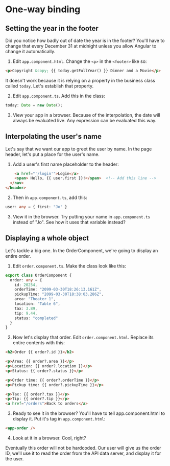 
# One-way binding
<!-- Time: 15min -->

## Setting the year in the footer
Did you notice how badly out of date the year is in the footer? You'll have to change that every December 31 at midnight unless you allow Angular to change it automatically.

1. Edit `app.component.html`. Change the `<p>` in the `<footer>` like so:
```html
<p>Copyright &copy; {{ today.getFullYear() }} Dinner and a Movie</p>
```

It doesn't work because it is relying on a property in the business class called `today`. Let's establish that property. 

2. Edit `app.component.ts`. Add this in the class:
```typescript
today: Date = new Date();
```

3. View your app in a browser. Because of the interpolation, the date will always be evaluated live. Any expression can be evaluated this way.

## Interpolating the user's name

Let's say that we want our app to greet the user by name. In the page header, let's put a place for the user's name. 

1. Add a user's first name placeholder to the header: 
```html
    <a href="'/login'">Login</a>
    <span> Hello, {{ user.first }}!</span>  <!-- Add this line -->
  </nav>
</header>
```

2. Then in `app.component.ts`, add this:
```typescript
user: any = { first: "Jo" }
```

3. View it in the browser. Try putting your name in `app.component.ts` instead of "Jo". See how it uses that variable instead?

## Displaying a whole object
Let's tackle a big one. In the OrderComponent, we're going to display an entire order. 

1. Edit `order.component.ts`. Make the class look like this:
```typescript
export class OrderComponent {
  order: any = {
    id: 20254,
    orderTime: "2099-03-30T18:26:13.161Z",
    pickupTime: "2099-03-30T18:38:03.286Z",
    area: "Theater 1",
    location: "Table 6",
    tax: 3.89,
    tip: 9.44,
    status: "completed"
  }
}
```

2. Now let's display that order. Edit `order.component.html`. Replace its entire contents with this:
```html
<h2>Order {{ order?.id }}</h2>

<p>Area: {{ order?.area }}</p>
<p>Location: {{ order?.location }}</p>
<p>Status: {{ order?.status }}</p>

<p>Order time: {{ order?.orderTime }}</p>
<p>Pickup time: {{ order?.pickupTime }}</p>

<p>Tax: {{ order?.tax }}</p>
<p>Tip: {{ order?.tip }}</p>
<a href="/orders">Back to orders</a>
```

3. Ready to see it in the browser? You'll have to tell app.component.html to display it. Put it's tag in `app.component.html`:
```html
<app-order />
```

4. Look at it in a browser. Cool, right?

Eventually this order will not be hardcoded. Our user will give us the order ID, we'll use it to read the order from the API data server, and display it for the user.
